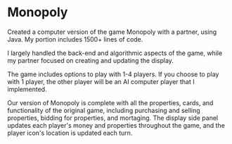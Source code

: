 # Monopoly

Created a computer version of the game Monopoly with a partner, using Java.
My portion includes 1500+ lines of code.

I largely handled the back-end and algorithmic aspects of the game, while my partner focused on 
creating and updating the display. 

The game includes options to play with 1-4 players. If you choose to play with 1 player, the 
other player will be an AI computer player that I implemented.

Our version of Monopoly is complete with all the properties, cards, and functionality of the original game,
including purchasing and selling properties, bidding for properties, and mortaging. 
The display side panel updates each player's money and properties throughout the game, and the 
player icon's location is updated each turn.
